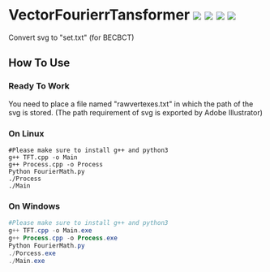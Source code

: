 # VectorFourierrTansformer [![](https://img.shields.io/badge/License-GPL-green)](https://github.com/Blukdev/BECBCT/blob/main/LICENSE) ![](https://img.shields.io/badge/OS-Windows/Linux-blue) ![](https://img.shields.io/badge/Author-Lampese-success) ![](https://img.shields.io/badge/Author-KCN-success)
Convert svg to "set.txt" (for BECBCT)

## How To Use
### Ready To Work
You need to place a file named "rawvertexes.txt" in which the path of the svg is stored. (The path requirement of svg is exported by Adobe Illustrator)
### On Linux
```posh
#Please make sure to install g++ and python3
g++ TFT.cpp -o Main
g++ Process.cpp -o Process
Python FourierMath.py
./Process
./Main
```
### On Windows
```powershell
#Please make sure to install g++ and python3
g++ TFT.cpp -o Main.exe
g++ Process.cpp -o Process.exe
Python FourierMath.py
./Porcess.exe
./Main.exe
```
